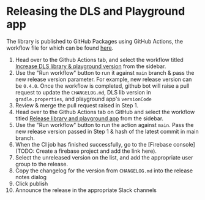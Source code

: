 # Releasing the DLS and Playground app

The library is published to GitHub Packages using GitHub Actions, the workflow file for which can be
found [here](.github/workflows/release.yml).

1. Head over to the Github Actions tab, and select the workflow
   titled [Increase DLS library & playground version](../../actions/workflows/increase_version.yml)
   from the sidebar.
2. Use the "Run workflow" button to run it against `main` branch & pass the new release version
   parameter. For example, new release version can be `0.4.0`. Once the workflow is completed,
   github bot will raise a pull request to update the `CHANGELOG.md`, DLS lib version
   in `gradle.properties`, and playground app's `versionCode`
3. Review & merge the pull request raised in Step 1.
4. Head over to the Github Actions tab on GitHub and select the workflow titled
   [Release library and playground app](../../actions/workflows/release.yml)
   from the sidebar.
5. Use the "Run workflow" button to run the action against `main`. Pass the new release version
   passed in Step 1 & hash of the latest commit in main branch.
6. When the CI job has finished successfully, go to
   the [Firebase console](TODO: Create a firebase project and add the link here).
7. Select the unreleased version on the list, and add the appropriate user group to the
   release.
8. Copy the changelog for the version from `CHANGELOG.md` into the release notes dialog
9. Click publish
10. Announce the release in the appropriate Slack channels